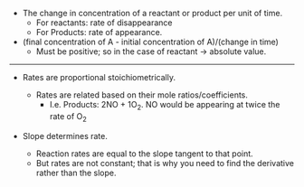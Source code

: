 
- The change in concentration of a reactant or product per unit of time.
	- For reactants: rate of disappearance
	- For Products: rate of appearance.
- (final concentration of A - initial concentration of A)/(change in time)
	- Must be positive; so in the case of reactant -> absolute value.

---
- Rates are proportional stoichiometrically.
	- Rates are related based on their mole ratios/coefficients.
		- I.e. Products: 2NO + 1O$_2$.  NO would be appearing at twice the rate of O$_2$ 

- Slope determines rate.
	- Reaction rates are equal to the slope tangent to that point.
	- But rates are not constant; that is why you need to find the derivative rather than the slope. 



